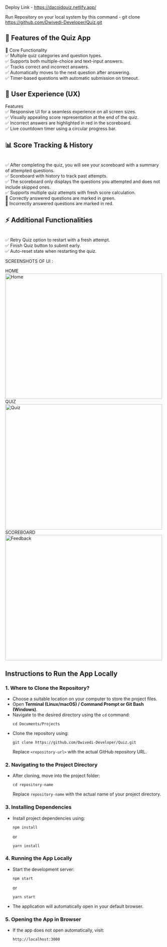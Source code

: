 Deploy Link - https://dacoidquiz.netlify.app/

Run Repository on your local system by this command - git clone https://github.com/Dwivedi-Developer/Quiz.git

<h2>📌 Features of the Quiz App</h2>

🎯 Core Functionality<br>
✅ Multiple quiz categories and question types.<br>
✅ Supports both multiple-choice and text-input answers.<br>
✅ Tracks correct and incorrect answers.<br>
✅ Automatically moves to the next question after answering.<br>
✅ Timer-based questions with automatic submission on timeout.<br>

<h2>🎨 User Experience (UX)</h2> Features<br>
✅ Responsive UI for a seamless experience on all screen sizes.<br>
✅ Visually appealing score representation at the end of the quiz.<br>
✅ Incorrect answers are highlighted in red in the scoreboard.<br>
✅ Live countdown timer using a circular progress bar.<br>

<h2>📊 Score Tracking & History </h2><br>
✅ After completing the quiz, you will see your scoreboard with a summary of attempted questions.<br>
✅ Scoreboard with history to track past attempts.<br>
✅ The scoreboard only displays the questions you attempted and does not include skipped ones.<br>
✅ Supports multiple quiz attempts with fresh score calculation.<br>
🔹 Correctly answered questions are marked in green.<br>
🔻 Incorrectly answered questions are marked in red.<br>

<h2>⚡ Additional Functionalities</h2><br>
✅ Retry Quiz option to restart with a fresh attempt.<br>
✅ Finish Quiz button to submit early.<br>
✅ Auto-reset state when restarting the quiz.<br>


SCREENSHOTS OF UI :

HOME <br>
<img src="https://github.com/user-attachments/assets/5e4fe2ed-c56d-413b-a6a6-550b30b83c03" alt="Home" width="500" height="400"><br>
QUIZ<br>
<img src="https://github.com/user-attachments/assets/9f92eb70-83cf-486e-98be-4f73c76b899d" alt="Quiz" width="500" height="400"><br>
SCOREBOARD <br>
<img src="https://github.com/user-attachments/assets/83cea4af-8966-4aa0-be10-2509a7589c81" alt="Feedback" width="500" height="400">
<br>
<h2>Instructions to Run the App Locally</h2>

<h3>1. Where to Clone the Repository?</h3>
<ul>
  <li>Choose a suitable location on your computer to store the project files.</li>
  <li>Open <strong>Terminal (Linux/macOS) / Command Prompt or Git Bash (Windows)</strong>.</li>
  <li>Navigate to the desired directory using the <code>cd</code> command:
    <pre><code>cd Documents/Projects</code></pre>
  </li>
  <li>Clone the repository using:
    <pre><code>git clone https://github.com/Dwivedi-Developer/Quiz.git</code></pre>
    Replace <code>&lt;repository-url&gt;</code> with the actual GitHub repository URL.
  </li>
</ul>

<h3>2. Navigating to the Project Directory</h3>
<ul>
  <li>After cloning, move into the project folder:
    <pre><code>cd repository-name</code></pre>
    Replace <code>repository-name</code> with the actual name of your project directory.
  </li>
</ul>

<h3>3. Installing Dependencies</h3>
<ul>
  <li>Install project dependencies using:
    <pre><code>npm install</code></pre>
    or  
    <pre><code>yarn install</code></pre>
  </li>
</ul>

<h3>4. Running the App Locally</h3>
<ul>
  <li>Start the development server:
    <pre><code>npm start</code></pre>
    or  
    <pre><code>yarn start</code></pre>
  </li>
  <li>The application will automatically open in your default browser.</li>
</ul>

<h3>5. Opening the App in Browser</h3>
<ul>
  <li>If the app does not open automatically, visit:
    <pre><code>http://localhost:3000</code></pre>
  </li>
</ul>

